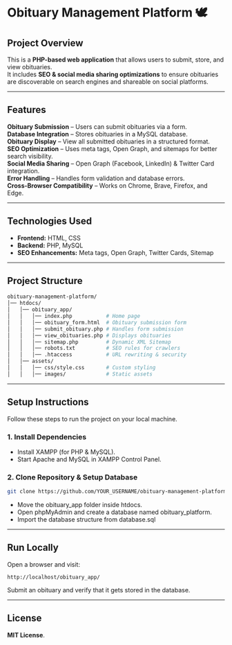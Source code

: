 #  Obituary Management Platform 🕊️ 

##  Project Overview  
This is a **PHP-based web application** that allows users to submit, store, and view obituaries.  
It includes **SEO & social media sharing optimizations** to ensure obituaries are discoverable on search engines and shareable on social platforms.  

---

##  Features  
 **Obituary Submission** – Users can submit obituaries via a form.  
 **Database Integration** – Stores obituaries in a MySQL database.  
 **Obituary Display** – View all submitted obituaries in a structured format.  
 **SEO Optimization** – Uses meta tags, Open Graph, and sitemaps for better search visibility.  
 **Social Media Sharing** – Open Graph (Facebook, LinkedIn) & Twitter Card integration.  
 **Error Handling** – Handles form validation and database errors.  
 **Cross-Browser Compatibility** – Works on Chrome, Brave, Firefox, and Edge.  

---

##  Technologies Used  
- **Frontend:** HTML, CSS  
- **Backend:** PHP, MySQL  
- **SEO Enhancements:** Meta tags, Open Graph, Twitter Cards, Sitemap   

---

##  Project Structure  
```bash
obituary-management-platform/
│── htdocs/
│   │── obituary_app/
│   │   │── index.php           # Home page
│   │   │── obituary_form.html  # Obituary submission form
│   │   │── submit_obituary.php # Handles form submission
│   │   │── view_obituaries.php # Displays obituaries
│   │   │── sitemap.php         # Dynamic XML Sitemap
│   │   │── robots.txt          # SEO rules for crawlers
│   │   │── .htaccess           # URL rewriting & security
│   │── assets/
│   │   │── css/style.css       # Custom styling
│   │   │── images/             # Static assets
```
---

##  Setup Instructions  
Follow these steps to run the project on your local machine.  

### 1. Install Dependencies  
- Install XAMPP (for PHP & MySQL).  
- Start Apache and MySQL in XAMPP Control Panel.  

### 2. Clone Repository & Setup Database  
```sh
git clone https://github.com/YOUR_USERNAME/obituary-management-platform.git
```
- Move the obituary_app folder inside htdocs.
- Open phpMyAdmin and create a database named obituary_platform.
- Import the database structure from database.sql

---

## Run Locally
Open a browser and visit:
```arduino
http://localhost/obituary_app/
```
Submit an obituary and verify that it gets stored in the database.

---

## License
**MIT License**.
